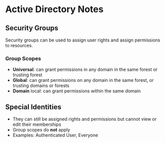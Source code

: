 # Active Directory Notes

## Security Groups

Security groups can be used to assign user rights and assign permissions to resources.

### Group Scopes

* **Universal**: can grant permissions in any domain in the same forest or trusting forest
* **Global**: can grant permissions on any domain in the same forest, or trusting domains or forests
* **Domain** local: can grant permissions within the same domain

## Special Identities

* They can still be assigned rights and permissions but cannot view or edit their memberships
* Group scopes do **not** apply
* Examples: Authenticated User, Everyone
